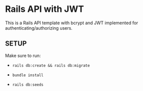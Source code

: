 # Rails API with JWT

This is a Rails API template with bcrypt and JWT implemented for authenticating/authorizing users.

## SETUP

Make sure to run:

* `rails db:create && rails db:migrate`

* `bundle install`

* `rails db:seeds`
